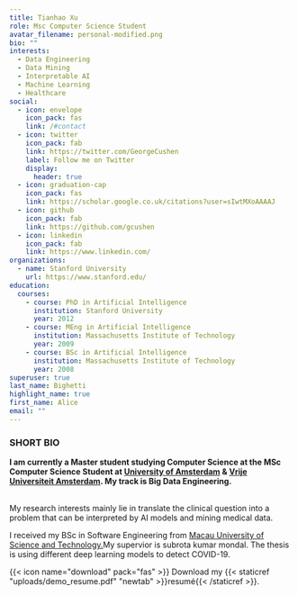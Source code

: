 ```yaml
---
title: Tianhao Xu
role: Msc Computer Science Student
avatar_filename: personal-modified.png
bio: ""
interests:
  - Data Engineering
  - Data Mining
  - Interpretable AI
  - Machine Learning
  - Healthcare
social:
  - icon: envelope
    icon_pack: fas
    link: /#contact
  - icon: twitter
    icon_pack: fab
    link: https://twitter.com/GeorgeCushen
    label: Follow me on Twitter
    display:
      header: true
  - icon: graduation-cap
    icon_pack: fas
    link: https://scholar.google.co.uk/citations?user=sIwtMXoAAAAJ
  - icon: github
    icon_pack: fab
    link: https://github.com/gcushen
  - icon: linkedin
    icon_pack: fab
    link: https://www.linkedin.com/
organizations:
  - name: Stanford University
    url: https://www.stanford.edu/
education:
  courses:
    - course: PhD in Artificial Intelligence
      institution: Stanford University
      year: 2012
    - course: MEng in Artificial Intelligence
      institution: Massachusetts Institute of Technology
      year: 2009
    - course: BSc in Artificial Intelligence
      institution: Massachusetts Institute of Technology
      year: 2008
superuser: true
last_name: Bighetti
highlight_name: true
first_name: Alice
email: ""
---
```

<!--StartFragment-->

### SHORT BIO

<!--EndFragment-->

**I am currently a Master student studying Computer Science at the MSc Computer Science Student at [University of Amsterdam](https://www.uva.nl/) & [Vrije Universiteit Amsterdam](https://vu.nl/nl). My track is Big Data Engineering.**

\
My research interests mainly lie in translate the clinical question into a problem that can be interpreted by AI models and mining medical data.

I received my BSc in Software Engineering from [Macau University of Science and Technology.](https://www.must.edu.mo/en)My supervior is subrota kumar mondal. The thesis is using different deep learning models to detect COVID-19.

{{< icon name="download" pack="fas" >}} Download my {{< staticref "uploads/demo_resume.pdf" "newtab" >}}resumé{{< /staticref >}}.